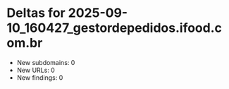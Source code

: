 # Deltas for 2025-09-10_160427_gestordepedidos.ifood.com.br
- New subdomains: 0
- New URLs: 0
- New findings: 0

